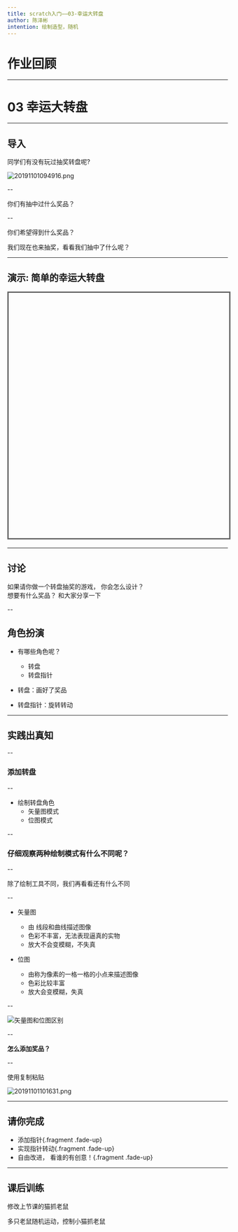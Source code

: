 ```yaml
---
title: scratch入门——03-幸运大转盘
author: 陈泽彬
intention: 绘制造型，随机
---
```


# 作业回顾

---

# 03 幸运大转盘

---

## 导入

同学们有没有玩过抽奖转盘呢?  

![20191101094916.png](https://i.loli.net/2019/11/01/s8Y5tfSk7yEPhM4.png)


--

你们有抽中过什么奖品？

--

你们希望得到什么奖品？  


我们现在也来抽奖，看看我们抽中了什么呢？

---

## 演示: 简单的幸运大转盘

<iframe data-src="https://kada.163.com/project/3143380-2506047.htm" width="800" height="560" frameborder="0" marginwidth="0" marginheight="0" scrolling="yes" style="border:3px solid #666; margin-bottom:5px; max-width: 100%;" allowfullscreen=""></iframe>

---

## 讨论

如果请你做一个转盘抽奖的游戏， 你会怎么设计？  
想要有什么奖品？
和大家分享一下

--

## 角色扮演

- 有哪些角色呢？
  - 转盘
  - 转盘指针

- 转盘：画好了奖品

- 转盘指针：旋转转动


---

## 实践出真知

--

### 添加转盘

--

- 绘制转盘角色
  - 矢量图模式
  - 位图模式

--

### 仔细观察两种绘制模式有什么不同呢？

--

除了绘制工具不同，我们再看看还有什么不同

--

- 矢量图
    - 由 线段和曲线描述图像
    - 色彩不丰富，无法表现逼真的实物
    - 放大不会变模糊，不失真

- 位图
    - 由称为像素的一格一格的小点来描述图像
    - 色彩比较丰富
    - 放大会变模糊，失真

--

![![矢量图和位图区别](httpsi.loli.net20191031uaSkMtrvG2Q7xK3.png)
](https://i.loli.net/2019/11/01/vhnJOG49xNladVs.png)

--

**怎么添加奖品？**

--

使用复制粘贴

![20191101101631.png](https://i.loli.net/2019/11/01/l4H7xQqCKh21RfY.png)

---


## 请你完成

- 添加指针{.fragment .fade-up}
- 实现指针转动{.fragment .fade-up}
- 自由改进， 看谁的有创意！{.fragment .fade-up}

---

## 课后训练

修改上节课的猫抓老鼠

多只老鼠随机运动，控制小猫抓老鼠

